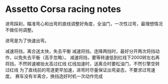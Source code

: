 # Assetto Corsa racing notes

进弯踩刹，瞄准弯心和出弯的直线调整好角度，全油门，一次性过弯，最理想情况不做任何调整。

进弯是为了快速出弯。

减速将挡，离合送太快，失去平衡
减速将挡，连降两挡时，最好分开两次将挡动作，以免失去平衡（高手忽略）。
减速将挡，要等转速低到红线下2000转左右再将挡，不然转速被抬太高过红线
红线加速时，送离合时要松油门，不然引擎空转过红线
为了直线前的弯道更早加速，进弯时尽量保证出弯姿态，不要求过弯速度。
赛车没有半离合，换挡选好时机一次动作完成